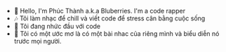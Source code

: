 - 👋 Hello, I'm Phúc Thành a.k.a Bluberries. I'm a code rapper
- 🎶 Tôi làm nhạc để chill và viết code để stress cân bằng cuộc sống
- 🤦‍ Tôi đang nhức đầu với code
- 🤘 Tôi có một ước mơ là có một bài nhac của riêng mình và biểu diễn nó trước mọi người.

<!---
phucthanh-github/phucthanh-github is a ✨ special ✨ repository because its `README.md` (this file) appears on your GitHub profile.
You can click the Preview link to take a look at your changes.
--->
